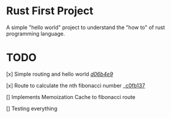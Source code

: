 # Rust First Project

A simple "hello world" project to understand the "how to" of rust programming language.

# TODO
[x] Simple routing and hello world _[d06b4e9](https://github.com/iamseki/fibonacci-api/commit/d06b4e9)_

[x] Route to calculate the nth fibonacci number _[c0fb137](https://github.com/iamseki/fibonacci-api/commit/c0fb137)

[] Implements Memoization Cache to fibonacci route

[] Testing everything